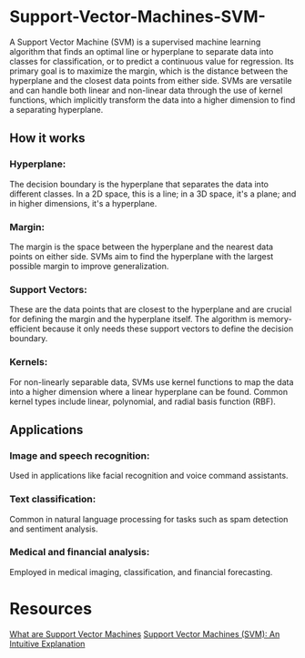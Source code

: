 # Support-Vector-Machines-SVM-
A Support Vector Machine (SVM) is a supervised machine learning algorithm that finds an optimal line or hyperplane to separate data into classes for classification, or to predict a continuous value for regression. Its primary goal is to maximize the margin, which is the distance between the hyperplane and the closest data points from either side. SVMs are versatile and can handle both linear and non-linear data through the use of kernel functions, which implicitly transform the data into a higher dimension to find a separating hyperplane.
## How it works
### Hyperplane: 
The decision boundary is the hyperplane that separates the data into different classes. In a 2D space, this is a line; in a 3D space, it's a plane; and in higher dimensions, it's a hyperplane. 
### Margin: 
The margin is the space between the hyperplane and the nearest data points on either side. SVMs aim to find the hyperplane with the largest possible margin to improve generalization. 
### Support Vectors: 
These are the data points that are closest to the hyperplane and are crucial for defining the margin and the hyperplane itself. The algorithm is memory-efficient because it only needs these support vectors to define the decision boundary. 
### Kernels: 
For non-linearly separable data, SVMs use kernel functions to map the data into a higher dimension where a linear hyperplane can be found. Common kernel types include linear, polynomial, and radial basis function (RBF). 

## Applications
### Image and speech recognition: 
Used in applications like facial recognition and voice command assistants. 
### Text classification: 
Common in natural language processing for tasks such as spam detection and sentiment analysis. 
### Medical and financial analysis: 
Employed in medical imaging, classification, and financial forecasting. 

# Resources
[What are Support Vector Machines](https://www.ibm.com/think/topics/support-vector-machine)
[Support Vector Machines (SVM): An Intuitive Explanation](https://medium.com/low-code-for-advanced-data-science/support-vector-machines-svm-an-intuitive-explanation-b084d6238106)
